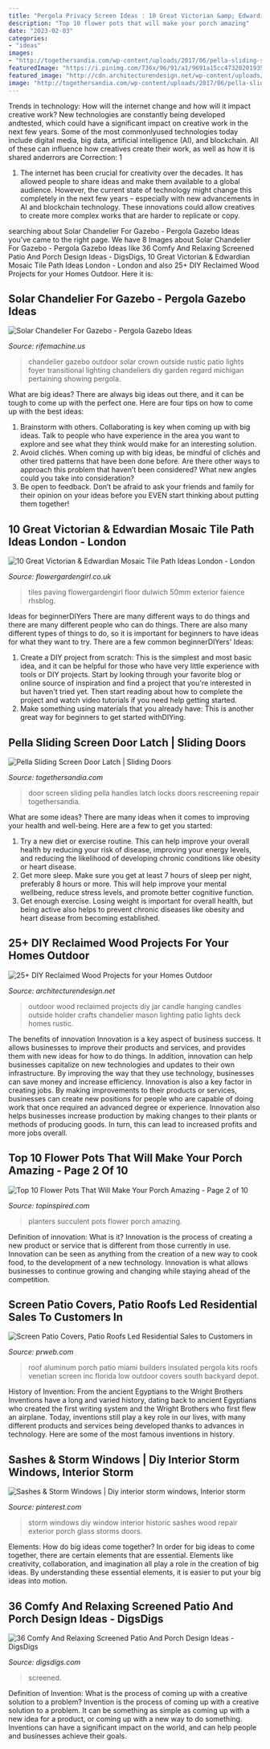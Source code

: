 ```yaml
---
title: "Pergola Privacy Screen Ideas : 10 Great Victorian &amp; Edwardian Mosaic Tile Path Ideas London"
description: "Top 10 flower pots that will make your porch amazing"
date: "2023-02-03"
categories:
- "ideas"
images:
- "http://togethersandia.com/wp-content/uploads/2017/06/pella-sliding-screen-door-latchpella-sliding-screen-door-latch.jpg"
featuredImage: "https://i.pinimg.com/736x/96/91/a1/9691a15cc47320201935f89b3de406d9--home-windows-storm-windows-diy.jpg"
featured_image: "http://cdn.architecturendesign.net/wp-content/uploads/2015/05/AD-Outdoor-Reclaimed-Wood-Projects-18.jpg"
image: "http://togethersandia.com/wp-content/uploads/2017/06/pella-sliding-screen-door-latchpella-sliding-screen-door-latch.jpg"
---
```



Trends in technology: How will the internet change and how will it impact creative work?
New technologies are constantly being developed andtested, which could have a significant impact on creative work in the next few years. Some of the most commonlyused technologies today include digital media, big data, artificial intelligence (AI), and blockchain. All of these can influence how creatives create their work, as well as how it is shared anderrors are Correction: 1
1) The internet has been crucial for creativity over the decades. It has allowed people to share ideas and make them available to a global audience. However, the current state of technology might change this completely in the next few years – especially with new advancements in AI and blockchain technology. These innovations could allow creatives to create more complex works that are harder to replicate or copy.

	

		
searching about Solar Chandelier For Gazebo - Pergola Gazebo Ideas you've came to the right page. We have 8 Images about Solar Chandelier For Gazebo - Pergola Gazebo Ideas like 36 Comfy And Relaxing Screened Patio And Porch Design Ideas - DigsDigs, 10 Great Victorian &amp; Edwardian Mosaic Tile Path Ideas London - London and also 25+ DIY Reclaimed Wood Projects for your Homes Outdoor. Here it is:
		
    
## Solar Chandelier For Gazebo - Pergola Gazebo Ideas

<img loading=lazy src="https://www.rifemachine.us/wp-content/uploads/2017/06/inspiring-solar-chandelier-for-gazebo-25-best-ideas-about-gazebo-lighting-on-pinterest-diy-chandelier.jpg" onerror="this.onerror=null;this.src='https://tse4.mm.bing.net/th?id=OIP.6Iw2JwVU6h8DbMV61y99bgAAAA&amp;pid=15.1';" alt="Solar Chandelier For Gazebo - Pergola Gazebo Ideas">

_Source: rifemachine.us_

>chandelier gazebo outdoor solar crown outside rustic patio lights foyer transitional lighting chandeliers diy garden regard michigan pertaining showing pergola. 

	

What are big ideas?
There are always big ideas out there, and it can be tough to come up with the perfect one. Here are four tips on how to come up with the best ideas: 
1. Brainstorm with others. Collaborating is key when coming up with big ideas. Talk to people who have experience in the area you want to explore and see what they think would make for an interesting solution. 
2. Avoid clichés. When coming up with big ideas, be mindful of clichés and other tired patterns that have been done before. Are there other ways to approach this problem that haven’t been considered? What new angles could you take into consideration? 
3. Be open to feedback. Don’t be afraid to ask your friends and family for their opinion on your ideas before you EVEN start thinking about putting them together!

    
## 10 Great Victorian &amp; Edwardian Mosaic Tile Path Ideas London - London

<img loading=lazy src="https://flowergardengirl.co.uk/wp-content/uploads/2014/02/victorian-and-edwardian-mosaic-garden-path-designs-and-styles-london-6.jpg" onerror="this.onerror=null;this.src='https://tse3.mm.bing.net/th?id=OIP.rOvJl-E6U1eaoc8Pcq68YAHaNK&amp;pid=15.1';" alt="10 Great Victorian &amp; Edwardian Mosaic Tile Path Ideas London - London">

_Source: flowergardengirl.co.uk_

>tiles paving flowergardengirl floor dulwich 50mm exterior faience rhsblog. 

	

Ideas for beginnerDIYers
There are many different ways to do things and there are many different people who can do things. There are also many different types of things to do, so it is important for beginners to have ideas for what they want to try. There are a few common beginnerDIYers' Ideas: 
1. Create a DIY project from scratch: This is the simplest and most basic idea, and it can be helpful for those who have very little experience with tools or DIY projects. Start by looking through your favorite blog or online source of inspiration and find a project that you're interested in but haven't tried yet. Then start reading about how to complete the project and watch video tutorials if you need help getting started. 
2. Make something using materials that you already have: This is another great way for beginners to get started withDIYing.

    
## Pella Sliding Screen Door Latch | Sliding Doors

<img loading=lazy src="http://togethersandia.com/wp-content/uploads/2017/06/pella-sliding-screen-door-latchpella-sliding-screen-door-latch.jpg" onerror="this.onerror=null;this.src='https://tse2.mm.bing.net/th?id=OIP.bW-1aK7m8LULNCy7ID6eqgHaJ4&amp;pid=15.1';" alt="Pella Sliding Screen Door Latch | Sliding Doors">

_Source: togethersandia.com_

>door screen sliding pella handles latch locks doors rescreening repair togethersandia. 

	

What are some ideas?
There are many ideas when it comes to improving your health and well-being. Here are a few to get you started: 
1. Try a new diet or exercise routine. This can help improve your overall health by reducing your risk of disease, improving your energy levels, and reducing the likelihood of developing chronic conditions like obesity or heart disease. 
2. Get more sleep. Make sure you get at least 7 hours of sleep per night, preferably 8 hours or more. This will help improve your mental wellbeing, reduce stress levels, and promote better cognitive function. 
3. Get enough exercise. Losing weight is important for overall health, but being active also helps to prevent chronic diseases like obesity and heart disease from becoming established.

    
## 25+ DIY Reclaimed Wood Projects For Your Homes Outdoor

<img loading=lazy src="http://cdn.architecturendesign.net/wp-content/uploads/2015/05/AD-Outdoor-Reclaimed-Wood-Projects-18.jpg" onerror="this.onerror=null;this.src='https://tse2.mm.bing.net/th?id=OIP.H70BBP1goMn2Itcx8Q_M0QHaLM&amp;pid=15.1';" alt="25+ DIY Reclaimed Wood Projects for your Homes Outdoor">

_Source: architecturendesign.net_

>outdoor wood reclaimed projects diy jar candle hanging candles outside holder crafts chandelier mason lighting patio lights deck homes rustic. 

	

The benefits of innovation
Innovation is a key aspect of business success. It allows businesses to improve their products and services, and provides them with new ideas for how to do things. In addition, innovation can help businesses capitalize on new technologies and updates to their own infrastructure. By improving the way that they use technology, businesses can save money and increase efficiency.
Innovation is also a key factor in creating jobs. By making improvements to their products or services, businesses can create new positions for people who are capable of doing work that once required an advanced degree or experience. Innovation also helps businesses increase production by making changes to their plants or methods of producing goods. In turn, this can lead to increased profits and more jobs overall.

    
## Top 10 Flower Pots That Will Make Your Porch Amazing - Page 2 Of 10

<img loading=lazy src="https://www.topinspired.com/wp-content/uploads/2017/04/Succulent-Planters.jpg" onerror="this.onerror=null;this.src='https://tse2.mm.bing.net/th?id=OIP.uNDcHZZvqC10jva0SrdyQwHaJ3&amp;pid=15.1';" alt="Top 10 Flower Pots That Will Make Your Porch Amazing - Page 2 of 10">

_Source: topinspired.com_

>planters succulent pots flower porch amazing. 

	

Definition of innovation: What is it?
Innovation is the process of creating a new product or service that is different from those currently in use. Innovation can be seen as anything from the creation of a new way to cook food, to the development of a new technology. Innovation is what allows businesses to continue growing and changing while staying ahead of the competition.

    
## Screen Patio Covers, Patio Roofs Led Residential Sales To Customers In

<img loading=lazy src="http://ww1.prweb.com/prfiles/2013/06/17/11470972/get-attachment.aspx.jpeg" onerror="this.onerror=null;this.src='https://tse3.mm.bing.net/th?id=OIP.RlxYtzqwqthToOR3En7MSgHaHN&amp;pid=15.1';" alt="Screen Patio Covers, Patio Roofs Led Residential Sales to Customers in">

_Source: prweb.com_

>roof aluminum porch patio miami builders insulated pergola kits roofs venetian screen inc florida low outdoor covers south backyard depot. 

	

History of Invention: From the ancient Egyptians to the Wright Brothers
Inventions have a long and varied history, dating back to ancient Egyptians who created the first writing system and the Wright Brothers who first flew an airplane. Today, inventions still play a key role in our lives, with many different products and services being developed thanks to advances in technology. Here are some of the most famous inventions in history.

    
## Sashes &amp; Storm Windows | Diy Interior Storm Windows, Interior Storm

<img loading=lazy src="https://i.pinimg.com/736x/96/91/a1/9691a15cc47320201935f89b3de406d9--home-windows-storm-windows-diy.jpg" onerror="this.onerror=null;this.src='https://tse2.mm.bing.net/th?id=OIP.RBZf7YXtR4JAzqVZOHZJQwHaL7&amp;pid=15.1';" alt="Sashes &amp; Storm Windows | Diy interior storm windows, Interior storm">

_Source: pinterest.com_

>storm windows diy window interior historic sashes wood repair exterior porch glass storms doors. 

	

Elements: How do big ideas come together?
In order for big ideas to come together, there are certain elements that are essential. Elements like creativity, collaboration, and imagination all play a role in the creation of big ideas. By understanding these essential elements, it is easier to put your big ideas into motion.

    
## 36 Comfy And Relaxing Screened Patio And Porch Design Ideas - DigsDigs

<img loading=lazy src="https://www.digsdigs.com/photos/comfy-and-relaxing-screened-patio-design-ideas-28.jpg" onerror="this.onerror=null;this.src='https://tse2.mm.bing.net/th?id=OIP.2FhbiMPDSPXK6OxQRUXODAHaLH&amp;pid=15.1';" alt="36 Comfy And Relaxing Screened Patio And Porch Design Ideas - DigsDigs">

_Source: digsdigs.com_

>screened. 

	

Definition of Invention: What is the process of coming up with a creative solution to a problem?
Invention is the process of coming up with a creative solution to a problem. It can be something as simple as coming up with a new idea for a product, or coming up with a new way to do something. Inventions can have a significant impact on the world, and can help people and businesses achieve their goals.


